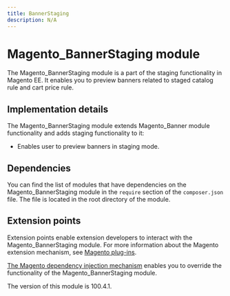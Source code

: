 ```yaml
---
title: BannerStaging
description: N/A
---
```


# Magento_BannerStaging module

The Magento_BannerStaging module is a part of the staging functionality in Magento EE. It enables you to preview banners related to staged catalog rule and cart price rule.

## Implementation details

The Magento_BannerStaging module extends Magento_Banner module functionality and adds staging functionality to it:

- Enables user to preview banners in staging mode.

## Dependencies

You can find the list of modules that have dependencies on the Magento_BannerStaging module in the `require` section of the `composer.json` file. The file is located in the root directory of the module.

## Extension points

Extension points enable extension developers to interact with the Magento_BannerStaging module. For more information about the Magento extension mechanism, see [Magento plug-ins](https://developer.adobe.com/commerce/php/development/components/plugins/).

[The Magento dependency injection mechanism](https://developer.adobe.com/commerce/php/development/components/dependency-injection/) enables you to override the functionality of the Magento_BannerStaging module.

<InlineAlert slots="text" />
The version of this module is 100.4.1.
